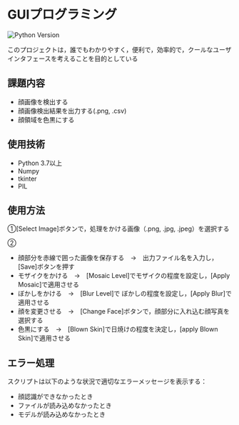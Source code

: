 # GUIプログラミング
 
![Python Version](https://img.shields.io/badge/Python-3.7%2B-blue)
 
このプロジェクトは，誰でもわかりやすく，便利で，効率的で，クールなユーザインタフェースを考えることを目的としている
 

## 課題内容

- 顔画像を検出する
- 顔画像検出結果を出力する(.png, .csv)
- 顔領域を色黒にする


## 使用技術

- Python 3.7以上
- Numpy
- tkinter
- PIL


## 使用方法

①[Select Image]ボタンで，処理をかける画像（.png, .jpg, .jpeg）を選択する

②
- 顔部分を赤線で囲った画像を保存する　→　出力ファイル名を入力し，[Save]ボタンを押す
- モザイクをかける　→　[Mosaic Level]でモザイクの程度を設定し，[Apply Mosaic]で適用させる
- ぼかしをかける　→　[Blur Level]で ぼかしの程度を設定し，[Apply Blur]で適用させる
- 顔を変更させる　→　[Change Face]ボタンで，顔部分に入れ込む顔写真を選択する
- 色黒にする　→　[Blown Skin]で日焼けの程度を決定し，[apply Blown Skin]で適用させる

## エラー処理
スクリプトは以下のような状況で適切なエラーメッセージを表示する：
- 顔認識ができなかったとき
- ファイルが読み込めなかったとき
- モデルが読み込めなかったとき